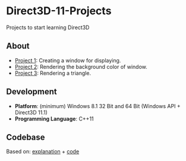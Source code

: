 # Direct3D-11-Projects
Projects to start learning Direct3D

## About
* [Project 1](https://github.com/matt77hias/Direct3D-11-Projects/tree/master/Direct3D%2011/Project%201): Creating a window for displaying.
* [Project 2](https://github.com/matt77hias/Direct3D-11-Projects/tree/master/Direct3D%2011/Project%202): Rendering the background color of window.
* [Project 3](https://github.com/matt77hias/Direct3D-11-Projects/tree/master/Direct3D%2011/Project%203): Rendering a triangle.

## Development
* **Platform**: (minimum) Windows 8.1 32 Bit and 64 Bit (Windows API + Direct3D 11.1)
* **Programming Language**: C++11

## Codebase
Based on:
[explanation](https://code.msdn.microsoft.com/windowsdesktop/Direct3D-Tutorial-Win32-829979ef) + [code](https://github.com/walbourn/directx-sdk-samples/tree/master/Direct3D11Tutorials)

